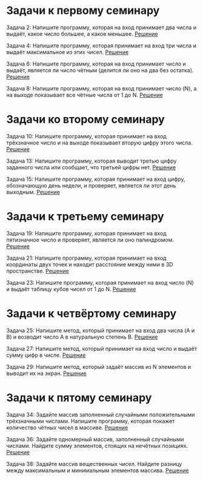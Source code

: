 ﻿# Задачи к первому семинару
Задача 2: Напишите программу, которая на вход принимает два числа и выдаёт, какое число большее, а какое меньшее.
[Решение](Sem1/Homework001/Program.cs)

Задача 4: Напишите программу, которая принимает на вход три числа и выдаёт максимальное из этих чисел.
[Решение](Sem1/Homework002/Program.cs)

Задача 6: Напишите программу, которая на вход принимает число и выдаёт, является ли число чётным (делится ли оно на два без остатка).
[Решение](Sem1/Homework003/Program.cs)

Задача 8: Напишите программу, которая на вход принимает число (N), а на выходе показывает все чётные числа от 1 до N.
[Решение](Sem1/Homework004/Program.cs)

# Задачи ко второму семинару
Задача 10: Напишите программу, которая принимает на вход трёхзначное число и на выходе показывает вторую цифру этого числа.
[Решение](Sem2/Homework005/Program.cs)

Задача 13: Напишите программу, которая выводит третью цифру заданного числа или сообщает, что третьей цифры нет.
[Решение](Sem2/Homework006/Program.cs)

Задача 15: Напишите программу, которая принимает на вход цифру, обозначающую день недели, и проверяет, является ли этот день выходным.
[Решение](Sem2/Homework007/Program.cs)

# Задачи к третьему семинару
Задача 19: Напишите программу, которая принимает на вход пятизначное число и проверяет, является ли оно палиндромом.
[Решение](Sem3/HomeWork008/Program.cs)

Задача 21: Напишите программу, которая принимает на вход координаты двух точек и находит расстояние между ними в 3D пространстве.
[Решение](Sem3/HomeWork010/Program.cs)

Задача 23: Напишите программу, которая принимает на вход число (N) и выдаёт таблицу кубов чисел от 1 до N.
[Решение](Sem3/HomeWork009/Program.cs)

# Задачи к четвёртому семинару
Задача 25: Напишите метод, который принимает на вход два числа (A и B) и возводит число A в натуральную степень B.
[Решение](Sem4/Homework011/Program.cs)

Задача 27: Напишите метод, который принимает на вход число и выдаёт сумму цифр в числе.
[Решение](Sem4/Homework012/Program.cs)

Задача 29: Напишите метод, который задаёт массив из N элементов и выводит их на экран.
[Решение](Sem4/Homework013/Program.cs)

# Задачи к пятому семинару
Задача 34: Задайте массив заполненный случайными положительными трёхзначными числами. Напишите программу, которая покажет количество чётных чисел в массиве.
[Решение](Sem5/Homework014/Program.cs)

Задача 36: Задайте одномерный массив, заполненный случайными числами. Найдите сумму элементов, стоящих на нечётных позициях.
[Решение](Sem5/Homework015/Program.cs)

Задача 38: Задайте массив вещественных чисел. Найдите разницу между максимальным и минимальным элементов массива.
[Решение](Sem5/Homework016/Program.cs)